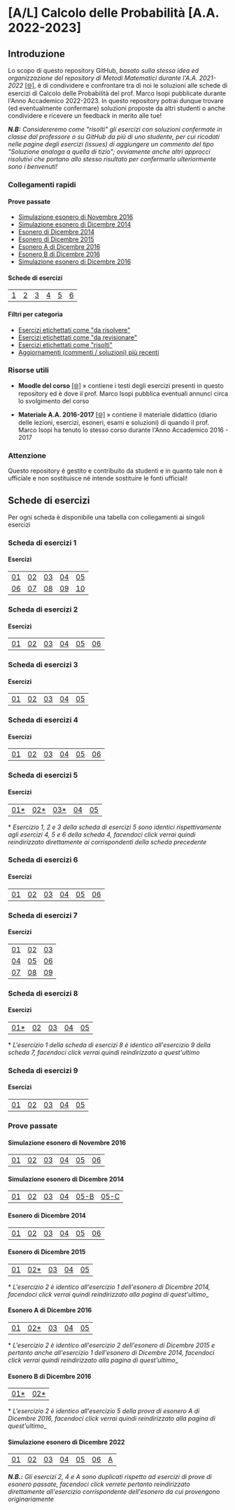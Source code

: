 # [A/L] Calcolo delle Probabilità [A.A. 2022-2023]

## Introduzione

Lo scopo di questo repository GitHub, _basato sulla stessa idea ed organizzazione del repository di Metodi Matematici durante l'A.A. 2021-2022_ [[🌐]](https://github.com/sapienzastudentsnetwork/mmi2122), è di condividere e confrontare tra di noi le soluzioni alle schede di esercizi di Calcolo delle Probabilità del prof. Marco Isopi pubblicate durante l'Anno Accademico 2022-2023. In questo repository potrai dunque trovare (ed eventualmente confermare) soluzioni proposte da altri studenti o anche condividere e ricevere un feedback in merito alle tue!

_**N.B:** Considereremo come "risolti" gli esercizi con soluzioni confermate in classe dal professore o su GitHub da più di uno studente, per cui ricodati nelle pagine degli esercizi (issues) di aggiungere un commento del tipo "Soluzione analoga a quella di tizio"; ovviamente anche altri approcci risolutivi che portano allo stesso risultato per confermarlo ulteriormente sono i benvenuti!_

### Collegamenti rapidi

#### Prove passate
- [Simulazione esonero di Novembre 2016](#simulazione-esonero-di-novembre-2016)
- [Simulazione esonero di Dicembre 2014](#simulazione-esonero-di-dicembre-2014)
- [Esonero di Dicembre 2014](#esonero-di-dicembre-2014)
- [Esonero di Dicembre 2015](#esonero-di-dicembre-2015)
- [Esonero A di Dicembre 2016](#esonero-a-di-dicembre-2016)
- [Esonero B di Dicembre 2016](#esonero-b-di-dicembre-2016)
- [Simulazione esonero di Dicembre 2016](#simulazione-esonero-di-dicembre-2022)

#### Schede di esercizi
|    |    |    |    |    |    |
|----|----|----|----|----|----|
| [1](#scheda-di-esercizi-1) | [2](#scheda-di-esercizi-2) | [3](#scheda-di-esercizi-3) | [4](#scheda-di-esercizi-4) | [5](#scheda-di-esercizi-5) | [6](#scheda-di-esercizi-6) |

#### Filtri per categoria
- [Esercizi etichettati come "da risolvere"](../../issues?q=label%3A"da+risolvere")
- [Esercizi etichettati come "da revisionare"](../../issues?q=label%3A"da+revisionare")
- [Esercizi etichettati come "risolti"](../../issues?q=label%3Arisolto)
- [Aggiornamenti (commenti / soluzioni) più recenti](../../issues?q=sort%3Aupdated-desc+)

### Risorse utili

- **Moodle del corso** [[🌐]](https://elearning.uniroma1.it/enrol/index.php?id=15457) » contiene i testi degli esercizi presenti in questo repository ed è dove il prof. Marco Isopi pubblica eventuali annunci circa lo svolgimento del corso

- **Materiale A.A. 2016-2017** [[🌐]](https://www1.mat.uniroma1.it/people/isopi/didattica/CPI/index.html) » contiene il materiale didattico (diario delle lezioni, esercizi, esoneri, esami e soluzioni) di quando il prof. Marco Isopi ha tenuto lo stesso corso durante l'Anno Accademico 2016 - 2017

### Attenzione

Questo repository è gestito e contribuito da studenti e in quanto tale non è ufficiale e non sostituisce né intende sostituire le fonti ufficiali!

## Schede di esercizi

Per ogni scheda è disponibile una tabella con collegamenti ai singoli esercizi

### Scheda di esercizi 1

#### Esercizi

|    |    |    |    |    |
|----|----|----|----|----|
| [01](../../issues/01)  | [02](../../issues/02)  | [03](../../issues/03)  | [04](../../issues/04)  | [05](../../issues/05) |
| [06](../../issues/06)  | [07](../../issues/07)  | [08](../../issues/08)  | [09](../../issues/09)  | [10](../../issues/10) |

### Scheda di esercizi 2

#### Esercizi

|    |    |    |    |    |     |
|----|----|----|----|----|-----|
| [01](../../issues/11)  | [02](../../issues/12)  | [03](../../issues/13)  | [04](../../issues/14)  | [05](../../issues/15)  | [06](../../issues/16)  |

### Scheda di esercizi 3

#### Esercizi

|    |    |    |    |    |
|----|----|----|----|----|
| [01](../../issues/18)  | [02](../../issues/19)  | [03](../../issues/20)  | [04](../../issues/21)  | [05](../../issues/22)  |

### Scheda di esercizi 4

#### Esercizi

|    |    |    |    |    |     |
|----|----|----|----|----|-----|
| [01](../../issues/23)  | [02](../../issues/24)  | [03](../../issues/25)  | [04](../../issues/26)  | [05](../../issues/27)  | [06](../../issues/28)  |

### Scheda di esercizi 5

#### Esercizi

|    |    |    |    |    |
|----|----|----|----|----|
| [01*](../../issues/26)  | [02*](../../issues/27)  | [03*](../../issues/28)  | [04](../../issues/32)  | [05](../../issues/33)  |

\* _Esercizio 1, 2 e 3 della scheda di esercizi 5 sono identici rispettivamente agli esercizi 4, 5 e 6 della scheda 4, facendoci click verrai quindi reindirizzato direttamente ai corrispondenti della scheda precedente_

### Scheda di esercizi 6

#### Esercizi

|    |    |    |    |    |     |
|----|----|----|----|----|-----|
| [01](../../issues/34)  | [02](../../issues/35)  | [03](../../issues/36)  | [04](../../issues/37)  | [05](../../issues/38)  | [06](../../issues/39)  |

### Scheda di esercizi 7

#### Esercizi

|    |    |    |
|----|----|----|
| [01](../../issues/46)  | [02](../../issues/47)  | [03](../../issues/48)  |
| [04](../../issues/49)  | [05](../../issues/50)  | [06](../../issues/51)  |
| [07](../../issues/52)  | [08](../../issues/53)  | [09](../../issues/54)  |

### Scheda di esercizi 8

#### Esercizi

|    |    |    |    |    |
|----|----|----|----|----|
| [01*](../../issues/54)  | [02](../../issues/56)  | [03](../../issues/57)  | [04](../../issues/64) | [05](../../issues/65) |

\* _L'esercizio 1 della scheda di esercizi 8 è identico all'esercizio 9 della scheda 7, facendoci click verrai quindi reindirizzato a quest'ultimo_

### Scheda di esercizi 9

#### Esercizi

|    |    |    |    |    |
|----|----|----|----|----|
| [01](../../issues/58)  | [02](../../issues/59)  | [03](../../issues/60)  | [04](../../issues/61)  | [05](../../issues/62)

### Prove passate

#### Simulazione esonero di Novembre 2016

|    |    |    |    |    |     |
|----|----|----|----|----|-----|
| [01](../../issues/40)  | [02](../../issues/41)  | [03](../../issues/42)  | [04](../../issues/43)  | [05](../../issues/44)  | [06](../../issues/45)  |

#### Simulazione esonero di Dicembre 2014

|    |    |    |    |    |     |
|----|----|----|----|----|-----|
| [01](../../issues/84)  | [02](../../issues/85)  | [03](../../issues/86)  | [04](../../issues/87)  | [05-B](../../issues/88)  | [05-C](../../issues/89)  |

#### Esonero di Dicembre 2014

|    |    |    |    |    |     |
|----|----|----|----|----|-----|
| [01](../../issues/78)  | [02](../../issues/79)  | [03](../../issues/80)  | [04](../../issues/81)  | [05](../../issues/82)  | [06](../../issues/83)  |

#### Esonero di Dicembre 2015

|    |    |    |    |    |
|----|----|----|----|----|
| [01](../../issues/90)  | [02*](../../issues/78)  | [03](../../issues/92)  | [04](../../issues/93)  | [05](../../issues/94)  |

\* _L'esercizio 2 è identico all'esercizio 1 dell'esonero di Dicembre 2014, facendoci click verrai quindi reindirizzato alla pagina di quest'ultimo__

#### Esonero A di Dicembre 2016

|    |    |    |    |    |
|----|----|----|----|----|
| [01](../../issues/74)  | [02*](../../issues/78)  | [03](../../issues/76)  | [04](../../issues/66)  | [05](../../issues/77)  |

\* _L'esercizio 2 è identico all'esercizio 2 dell'esonero di Dicembre 2015 e pertanto anche all'esercizio 1 dell'esonero di Dicembre 2014, facendoci click verrai quindi reindirizzato alla pagina di quest'ultimo__

#### Esonero B di Dicembre 2016

|    |    |
|----|----|
| [01*](../../issues/95)  | [02*](../../issues/96)  |


\* _L'esercizio 2 è identico all'esercizio 5 della prova di esonero A di Dicembre 2016, facendoci click verrai quindi reindirizzato alla pagina di quest'ultimo__

#### Simulazione esonero di Dicembre 2022

|    |    |    |    |    |     |     |
|----|----|----|----|----|-----|-----|
| [01](../../issues/67)  | [02](../../issues/78)  | [03](../../issues/69)  | [04](../../issues/74)  | [05](../../issues/71)  | [06](../../issues/72) | [A](../../issues/77) |

_**N.B.:** Gli esercizi 2, 4 e A sono duplicati rispetto ad esercizi di prove di esonero passate, facendoci click verrete pertanto reindirizzato direttamente all'esercizio corrispondente dell'esonero da cui provengono originariamente_
